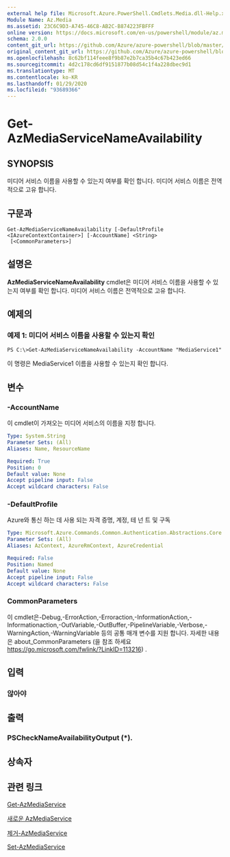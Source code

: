 ```yaml
---
external help file: Microsoft.Azure.PowerShell.Cmdlets.Media.dll-Help.xml
Module Name: Az.Media
ms.assetid: 23C6C9D3-A745-46C8-AB2C-B874223FBFFF
online version: https://docs.microsoft.com/en-us/powershell/module/az.media/get-azmediaservicenameavailability
schema: 2.0.0
content_git_url: https://github.com/Azure/azure-powershell/blob/master/src/Media/Media/help/Get-AzMediaServiceNameAvailability.md
original_content_git_url: https://github.com/Azure/azure-powershell/blob/master/src/Media/Media/help/Get-AzMediaServiceNameAvailability.md
ms.openlocfilehash: 8c62bf114feee8f9b87e2b7ca35b4c67b423ed66
ms.sourcegitcommit: 4d2c178cd6df9151877b08d54c1f4a228dbec9d1
ms.translationtype: MT
ms.contentlocale: ko-KR
ms.lasthandoff: 01/29/2020
ms.locfileid: "93689366"
---
```

# Get-AzMediaServiceNameAvailability

## SYNOPSIS
미디어 서비스 이름을 사용할 수 있는지 여부를 확인 합니다.
미디어 서비스 이름은 전역적으로 고유 합니다.

## 구문과

```
Get-AzMediaServiceNameAvailability [-DefaultProfile <IAzureContextContainer>] [-AccountName] <String>
 [<CommonParameters>]
```

## 설명은
**AzMediaServiceNameAvailability** cmdlet은 미디어 서비스 이름을 사용할 수 있는지 여부를 확인 합니다.
미디어 서비스 이름은 전역적으로 고유 합니다.

## 예제의

### 예제 1: 미디어 서비스 이름을 사용할 수 있는지 확인
```
PS C:\>Get-AzMediaServiceNameAvailability -AccountName "MediaService1"
```

이 명령은 MediaService1 이름을 사용할 수 있는지 확인 합니다.

## 변수

### -AccountName
이 cmdlet이 가져오는 미디어 서비스의 이름을 지정 합니다.

```yaml
Type: System.String
Parameter Sets: (All)
Aliases: Name, ResourceName

Required: True
Position: 0
Default value: None
Accept pipeline input: False
Accept wildcard characters: False
```

### -DefaultProfile
Azure와 통신 하는 데 사용 되는 자격 증명, 계정, 테 넌 트 및 구독

```yaml
Type: Microsoft.Azure.Commands.Common.Authentication.Abstractions.Core.IAzureContextContainer
Parameter Sets: (All)
Aliases: AzContext, AzureRmContext, AzureCredential

Required: False
Position: Named
Default value: None
Accept pipeline input: False
Accept wildcard characters: False
```

### CommonParameters
이 cmdlet은-Debug,-ErrorAction,-Erroraction,-InformationAction,-Informationaction,-OutVariable,-OutBuffer,-PipelineVariable,-Verbose,-WarningAction,-WarningVariable 등의 공통 매개 변수를 지원 합니다. 자세한 내용은 about_CommonParameters (을 참조 하세요 https://go.microsoft.com/fwlink/?LinkID=113216) .

## 입력

### 않아야

## 출력

### PSCheckNameAvailabilityOutput (*).

## 상속자

## 관련 링크

[Get-AzMediaService](./Get-AzMediaService.md)

[새로운 AzMediaService](./New-AzMediaService.md)

[제거-AzMediaService](./Remove-AzMediaService.md)

[Set-AzMediaService](./Set-AzMediaService.md)



